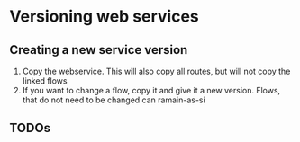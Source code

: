 # Versioning web services

## Creating a new service version

1. Copy the webservice. This will also copy all routes, but will not copy the linked flows
2. If you want to change a flow, copy it and give it a new version. Flows, that do not need to be changed can ramain-as-si

## TODOs